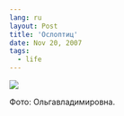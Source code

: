 ```yaml
---
lang: ru
layout: Post
title: 'Ослоптиц'
date: Nov 20, 2007
tags:
  - life
---
```


![](/images/blog/sapegin-artem-20d-2007-11-05-449-4972.jpg)

Фото: Ольгавладимировна.
